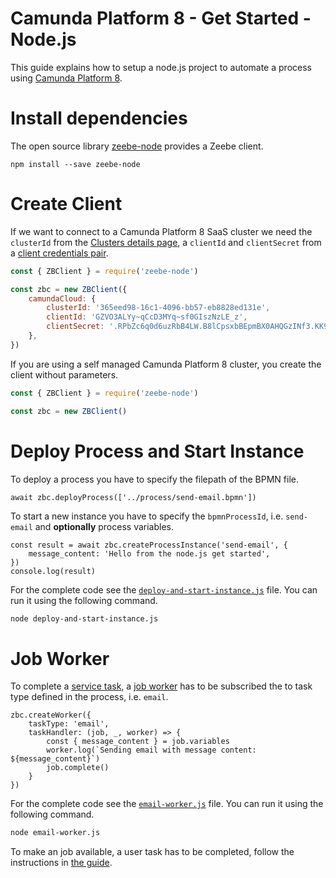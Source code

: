 # Camunda Platform 8 - Get Started - Node.js

This guide explains how to setup a node.js project to automate a process using
[Camunda Platform 8](https://camunda.com/products/cloud/).

# Install dependencies

The open source library [zeebe-node](https://www.npmjs.com/package/zeebe-node)
provides a Zeebe client.

```
npm install --save zeebe-node
```

# Create Client

If we want to connect to a Camunda Platform 8 SaaS cluster we need the `clusterId`
from the [Clusters details
page](https://docs.camunda.io/docs/components/console/manage-clusters/create-cluster/),
a `clientId` and `clientSecret` from a [client credentials
pair](https://docs.camunda.io/docs/components/console/manage-clusters/manage-api-clients/). 

```javascript
const { ZBClient } = require('zeebe-node')

const zbc = new ZBClient({
	camundaCloud: {
		clusterId: '365eed98-16c1-4096-bb57-eb8828ed131e',
		clientId: 'GZVO3ALYy~qCcD3MYq~sf0GIszNzLE_z',
		clientSecret: '.RPbZc6q0d6uzRbB4LW.B8lCpsxbBEpmBX0AHQGzINf3.KK9RkzZW1aDaZ-7WYNJ',
	},
})
```

If you are using a self managed Camunda Platform 8 cluster, you create the client
without parameters.

```javascript
const { ZBClient } = require('zeebe-node')

const zbc = new ZBClient()
```


# Deploy Process and Start Instance

To deploy a process you have to specify the filepath of the BPMN file.

```
await zbc.deployProcess(['../process/send-email.bpmn'])
```

To start a new instance you have to specify the `bpmnProcessId`, i.e.
`send-email` and **optionally** process variables.

```
const result = await zbc.createProcessInstance('send-email', {
	message_content: 'Hello from the node.js get started',
})
console.log(result)
```

For the complete code see the
[`deploy-and-start-instance.js`](deploy-and-start-instance.js) file. You can
run it using the following command.

```bash
node deploy-and-start-instance.js
```

# Job Worker

To complete a [service
task](https://docs.camunda.io/docs/reference/bpmn-processes/service-tasks/service-tasks/),
a [job
worker](https://docs.camunda.io/docs/product-manuals/concepts/job-workers) has
to be subscribed the to task type defined in the process, i.e. `email`.

```
zbc.createWorker({
	taskType: 'email',
	taskHandler: (job, _, worker) => {
		const { message_content } = job.variables
		worker.log(`Sending email with message content: ${message_content}`)
		job.complete()
	}
})
```

For the complete code see the [`email-worker.js`](email-worker.js) file. You can
run it using the following command.

```bash
node email-worker.js
```

To make an job available, a user task has to be completed, follow the
instructions in [the guide](../README.md#complete-the-user-task).
